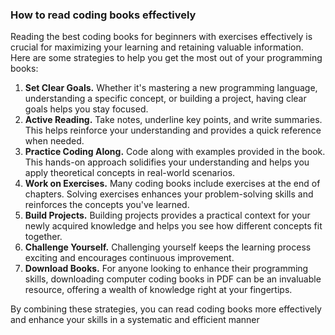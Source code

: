 ### How to read coding books effectively

Reading the best coding books for beginners with exercises effectively is crucial for maximizing your learning and retaining valuable information. Here are some strategies to help you get the most out of your programming books:

1. **Set Clear Goals.** Whether it's mastering a new programming language, understanding a specific concept, or building a project, having clear goals helps you stay focused.
2. **Active Reading.** Take notes, underline key points, and write summaries. This helps reinforce your understanding and provides a quick reference when needed.
3. **Practice Coding Along.** Code along with examples provided in the book. This hands-on approach solidifies your understanding and helps you apply theoretical concepts in real-world scenarios.
4. **Work on Exercises.** Many coding books include exercises at the end of chapters. Solving exercises enhances your problem-solving skills and reinforces the concepts you've learned.
5. **Build Projects.** Building projects provides a practical context for your newly acquired knowledge and helps you see how different concepts fit together.
6. **Challenge Yourself.** Challenging yourself keeps the learning process exciting and encourages continuous improvement.
7. **Download Books.** For anyone looking to enhance their programming skills, downloading computer coding books in PDF can be an invaluable resource, offering a wealth of knowledge right at your fingertips.

By combining these strategies, you can read coding books more effectively and enhance your skills in a systematic and efficient manner